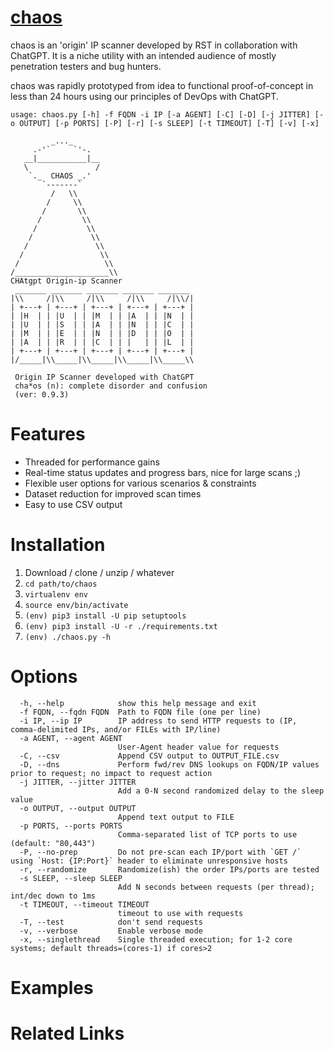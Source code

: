 # [chaos]()

chaos is an 'origin' IP scanner developed by RST in collaboration with ChatGPT.  It is a niche utility with an intended audience of mostly penetration testers and bug hunters.  

chaos was rapidly prototyped from idea to functional proof-of-concept in less than 24 hours using our principles of DevOps with ChatGPT.

    usage: chaos.py [-h] -f FQDN -i IP [-a AGENT] [-C] [-D] [-j JITTER] [-o OUTPUT] [-p PORTS] [-P] [-r] [-s SLEEP] [-t TIMEOUT] [-T] [-v] [-x]
    
             _..._
         .-'`     `'-.
       __|___________|__
       \               /
        `._  CHAOS _.'
           `-------`
             /   \\
            /     \\
           /       \\
          /         \\
         /           \\
        /             \\
       /               \\
      /                 \\
     /                   \\
    /_____________________\\
    CHAtgpt Origin-ip Scanner
     _______ _______ _______ _______ _______
    |\\     /|\\     /|\\     /|\\     /|\\/|
    | +---+ | +---+ | +---+ | +---+ | +---+ |
    | |H  | | |U  | | |M  | | |A  | | |N  | |
    | |U  | | |S  | | |A  | | |N  | | |C  | |
    | |M  | | |E  | | |N  | | |D  | | |O  | |
    | |A  | | |R  | | |C  | | |   | | |L  | |
    | +---+ | +---+ | +---+ | +---+ | +---+ |
    |/_____|\\_____|\\_____|\\_____|\\_____\\
    
     Origin IP Scanner developed with ChatGPT
     cha*os (n): complete disorder and confusion
     (ver: 0.9.3)

# Features
- Threaded for performance gains
- Real-time status updates and progress bars, nice for large scans ;)
- Flexible user options for various scenarios & constraints
- Dataset reduction for improved scan times
- Easy to use CSV output

# Installation
1. Download / clone / unzip / whatever
2. `cd path/to/chaos`
3. `virtualenv env`
4. `source env/bin/activate`
5. `(env) pip3 install -U pip setuptools`
6. `(env) pip3 install -U -r ./requirements.txt`
7. `(env) ./chaos.py -h`

# Options
      -h, --help            show this help message and exit
      -f FQDN, --fqdn FQDN  Path to FQDN file (one per line)
      -i IP, --ip IP        IP address to send HTTP requests to (IP, comma-delimited IPs, and/or FILEs with IP/line)
      -a AGENT, --agent AGENT
                            User-Agent header value for requests
      -C, --csv             Append CSV output to OUTPUT_FILE.csv
      -D, --dns             Perform fwd/rev DNS lookups on FQDN/IP values prior to request; no impact to request action
      -j JITTER, --jitter JITTER
                            Add a 0-N second randomized delay to the sleep value
      -o OUTPUT, --output OUTPUT
                            Append text output to FILE
      -p PORTS, --ports PORTS
                            Comma-separated list of TCP ports to use (default: "80,443")
      -P, --no-prep         Do not pre-scan each IP/port with `GET /` using `Host: {IP:Port}` header to eliminate unresponsive hosts
      -r, --randomize       Randomize(ish) the order IPs/ports are tested
      -s SLEEP, --sleep SLEEP
                            Add N seconds between requests (per thread); int/dec down to 1ms
      -t TIMEOUT, --timeout TIMEOUT
                            timeout to use with requests
      -T, --test            don't send requests
      -v, --verbose         Enable verbose mode
      -x, --singlethread    Single threaded execution; for 1-2 core systems; default threads=(cores-1) if cores>2

# Examples

# Related Links
